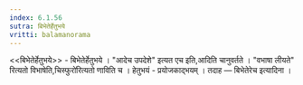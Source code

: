 ```yaml
---
index: 6.1.56
sutra: बिभेतेर्हेतुभये
vritti: balamanorama
---
```


<<बिभेतेर्हेतुभये>> - बिभेतेर्हेतुभये । "आदेच उपदेशे" इत्यत एच इति,आदिति चानुवर्तते । "वभाषा लीयते" रित्यतो विभाषेति,चिस्फुरो॑रित्यतो णाविति च । हेतुभयं - प्रयोजकाद्भयम् । तदाह  — बिभेतेरेच इत्यादिना ।